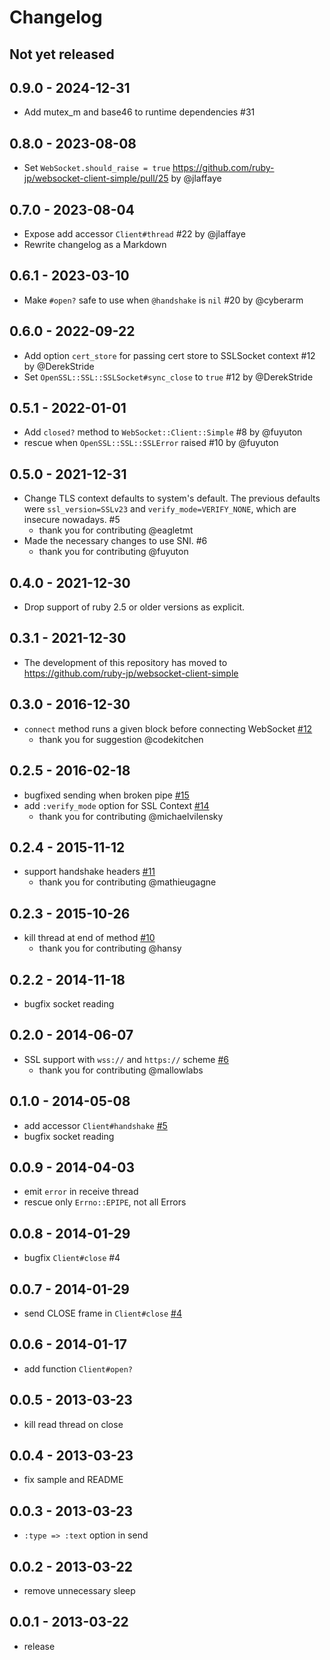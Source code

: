 # Changelog

## Not yet released

## 0.9.0 - 2024-12-31
* Add mutex_m and base46 to runtime dependencies #31

## 0.8.0 - 2023-08-08
* Set `WebSocket.should_raise = true` https://github.com/ruby-jp/websocket-client-simple/pull/25 by @jlaffaye

## 0.7.0 - 2023-08-04
* Expose add accessor `Client#thread` #22 by @jlaffaye
* Rewrite changelog as a Markdown

## 0.6.1 - 2023-03-10
* Make `#open?` safe to use when `@handshake` is `nil` #20 by @cyberarm

## 0.6.0 - 2022-09-22
* Add option `cert_store` for passing cert store to SSLSocket context #12 by @DerekStride
* Set `OpenSSL::SSL::SSLSocket#sync_close` to `true` #12 by @DerekStride

## 0.5.1 - 2022-01-01
* Add `closed?` method to `WebSocket::Client::Simple` #8 by @fuyuton
* rescue when `OpenSSL::SSL::SSLError` raised #10 by @fuyuton

## 0.5.0 - 2021-12-31
* Change TLS context defaults to system's default. The previous defaults were `ssl_version=SSLv23` and `verify_mode=VERIFY_NONE`, which are insecure nowadays. #5
  * thank you for contributing @eagletmt
* Made the necessary changes to use SNI. #6
  * thank you for contributing @fuyuton

## 0.4.0 - 2021-12-30
* Drop support of ruby 2.5 or older versions as explicit.

## 0.3.1 - 2021-12-30
* The development of this repository has moved to https://github.com/ruby-jp/websocket-client-simple

## 0.3.0 - 2016-12-30
* `connect` method runs a given block before connecting WebSocket  [#12](https://github.com/shokai/websocket-client-simple/issues/12)
  * thank you for suggestion @codekitchen

## 0.2.5 - 2016-02-18
* bugfixed sending when broken pipe [#15](https://github.com/shokai/websocket-client-simple/pull/15)
* add `:verify_mode` option for SSL Context [#14](https://github.com/shokai/websocket-client-simple/pull/14)
  * thank you for contributing @michaelvilensky

## 0.2.4 - 2015-11-12
* support handshake headers  [#11](https://github.com/shokai/websocket-client-simple/pull/11)
  * thank you for contributing @mathieugagne

## 0.2.3 - 2015-10-26
* kill thread at end of method [#10](https://github.com/shokai/websocket-client-simple/pull/10)
  * thank you for contributing @hansy

## 0.2.2 - 2014-11-18
* bugfix socket reading

## 0.2.0 - 2014-06-07
* SSL support with `wss://` and `https://` scheme [#6](https://github.com/shokai/websocket-client-simple/pull/6)
  * thank you for contributing @mallowlabs

## 0.1.0 - 2014-05-08
* add accessor `Client#handshake` [#5](https://github.com/shokai/websocket-client-simple/issues/5)
* bugfix socket reading

## 0.0.9 - 2014-04-03
* emit `error` in receive thread
* rescue only `Errno::EPIPE`, not all Errors

## 0.0.8 - 2014-01-29
* bugfix `Client#close` #4

## 0.0.7 - 2014-01-29
* send CLOSE frame in `Client#close` [#4](https://github.com/shokai/websocket-client-simple/issues/4)
## 0.0.6 - 2014-01-17
* add function `Client#open?`

## 0.0.5 - 2013-03-23
* kill read thread on close

## 0.0.4 - 2013-03-23
* fix sample and README

## 0.0.3 - 2013-03-23
* `:type => :text` option in send

## 0.0.2 - 2013-03-22
* remove unnecessary sleep

## 0.0.1 - 2013-03-22
* release
